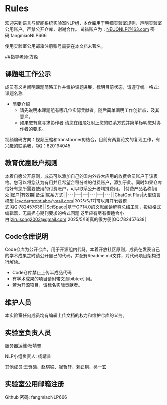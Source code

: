 # Rules
欢迎来到语言与智能系统实验室NLP组，本仓库用于明细实验室规则，声明实验室公用账户。严禁公开仓库，谢谢合作。
邮箱账户为：NEUQNLP@163.com
密码:fangmiaoNLP666


使用实验室公用邮箱注册账号需要在本文档末著名。

##指导老师:方淼

## 课题组工作公示
成员有义务阐明课题简略工作并维护课题进展，标明目前状态，请遵守统一格式:
课题名称
- 简要介绍
  - 请先说明本课题组有哪几位实际贡献者。随后简单阐明工作创新点，及其意义。
  - 如果您有意寻求协作者 请您在结尾处附上您的联系方式并简单标明您对协作者的要求。

视频编码方向：视频压缩和transformer的结合，目前有两篇论文的复现工作，有兴趣的联系我，QQ：820194045




## 教育优惠账户规则
本着自愿公开原则，成员可以添加自己的国内外各大应用的收费会员账户于该表格。您可以将您认为有用并且希望合租分摊的付费账户，添加于此。同时如果仓库恰好有您所需要使用的付费账户，可以联系公开者均摊费用。
|付费产品名称|用处|账户|有效期|备注|联系方式|
|---|---|---|---|---|---|
|ChatGpt Plus|大型语言模型 |cycdergrobtiaho@mail.com|2025/5/17|可以用开发者模式|QQ:782457638|
|SciSpace|基于GPT4.0的文献阅读解释总结工具，投稿格式编辑器，无需担心期刊要求的格式问题 这里应有尽有很适合小白|ziruisong2003@gmail.com|2025/5/18|真的很方便|QQ:782457638|



## Code仓库说明
Code仓库为公开仓库，用于开源组内代码。本着开放社区原则，成员在发表自己的学术成果之时请公开自己的代码，并配有Readme.md文件，对代码项目架构进行解读。
- Code仓库禁止上传半成品代码 
- 有学术成果的项目请附带文章bibtex引用。
- 若为开源项目，请标名实际贡献者。


## 维护人员
本实验室任何成员均有编辑上传文档的权力和维护仓库的义务。
## 实验室负责人员
服务器运维:杨靖普

NLP小组负责人: 杨靖普

其他成员:王贺磷、赵琪锐、崔哲轩、赖正钊、吴一玄


## 实验室公用邮箱注册
Github 密码: fangmiaoNLP666
